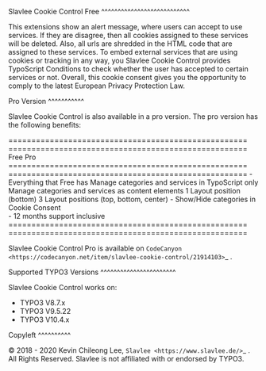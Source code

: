 Slavlee Cookie Control Free
^^^^^^^^^^^^^^^^^^^^^^^^^^^

This extensions show an alert message, where users can accept to use services. If they are disagree, then all cookies assigned to these services will be deleted. Also, all urls are shredded in the HTML code that are assigned to these services.
To embed external services that are using cookies or tracking in any way, you Slavlee Cookie Control provides TypoScript Conditions to check whether the user has accepted to certain services or not.
Overall, this cookie consent gives you the opportunity to comply to the latest European Privacy Protection Law.

Pro Version
^^^^^^^^^^^

Slavlee Cookie Control is also available in a pro version. The pro version has the following benefits:
													 
==================================================== ====================================================
Free    											 Pro			   
==================================================== ====================================================
\-	 												 Everything that Free has
Manage categories and services in TypoScript only	 Manage categories and services as content elements
1 Layout position (bottom)							 3 Layout positions (top, bottom, center)
\-													 Show/Hide categories in Cookie Consent			
\-													 12 months support inclusive
==================================================== ====================================================

Slavlee Cookie Control Pro is available on `CodeCanyon <https://codecanyon.net/item/slavlee-cookie-control/21914103>`_ .

Supported TYPO3 Versions
^^^^^^^^^^^^^^^^^^^^^^^

Slavlee Cookie Control works on:

- TYPO3 V8.7.x
- TYPO3 V9.5.22
- TYPO3 V10.4.x

Copyleft
^^^^^^^^^^

© 2018 - 2020 Kevin Chileong Lee, `Slavlee <https://www.slavlee.de/>`_ . All Rights Reserved.
Slavlee is not affiliated with or endorsed by TYPO3.